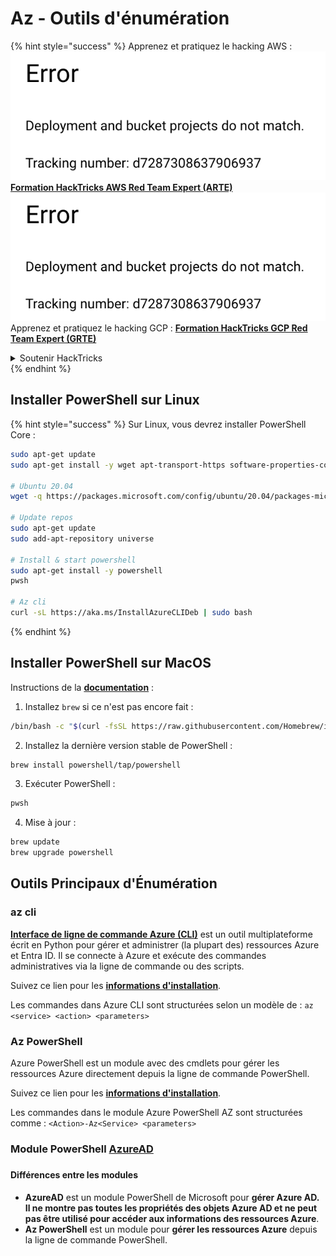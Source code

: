 # Az - Outils d'énumération

{% hint style="success" %}
Apprenez et pratiquez le hacking AWS :<img src="../../.gitbook/assets/image (1) (1).png" alt="" data-size="line">[**Formation HackTricks AWS Red Team Expert (ARTE)**](https://training.hacktricks.xyz/courses/arte)<img src="../../.gitbook/assets/image (1) (1).png" alt="" data-size="line">\
Apprenez et pratiquez le hacking GCP : <img src="../../.gitbook/assets/image (2).png" alt="" data-size="line">[**Formation HackTricks GCP Red Team Expert (GRTE)**<img src="../../.gitbook/assets/image (2).png" alt="" data-size="line">](https://training.hacktricks.xyz/courses/grte)

<details>

<summary>Soutenir HackTricks</summary>

* Consultez les [**plans d'abonnement**](https://github.com/sponsors/carlospolop) !
* **Rejoignez le** 💬 [**groupe Discord**](https://discord.gg/hRep4RUj7f) ou le [**groupe telegram**](https://t.me/peass) ou **suivez-nous sur** **Twitter** 🐦 [**@hacktricks\_live**](https://twitter.com/hacktricks\_live)**.**
* **Partagez des astuces de hacking en soumettant des PR aux** [**HackTricks**](https://github.com/carlospolop/hacktricks) et [**HackTricks Cloud**](https://github.com/carlospolop/hacktricks-cloud) dépôts github.

</details>
{% endhint %}

## Installer PowerShell sur Linux

{% hint style="success" %}
Sur Linux, vous devrez installer PowerShell Core :
```bash
sudo apt-get update
sudo apt-get install -y wget apt-transport-https software-properties-common

# Ubuntu 20.04
wget -q https://packages.microsoft.com/config/ubuntu/20.04/packages-microsoft-prod.deb

# Update repos
sudo apt-get update
sudo add-apt-repository universe

# Install & start powershell
sudo apt-get install -y powershell
pwsh

# Az cli
curl -sL https://aka.ms/InstallAzureCLIDeb | sudo bash
```
{% endhint %}

## Installer PowerShell sur MacOS

Instructions de la [**documentation**](https://learn.microsoft.com/en-us/powershell/scripting/install/installing-powershell-on-macos?view=powershell-7.4) :

1. Installez `brew` si ce n'est pas encore fait :
```bash
/bin/bash -c "$(curl -fsSL https://raw.githubusercontent.com/Homebrew/install/HEAD/install.sh)"
```
2. Installez la dernière version stable de PowerShell :
```sh
brew install powershell/tap/powershell
```
3. Exécuter PowerShell :
```sh
pwsh
```
4. Mise à jour :
```sh
brew update
brew upgrade powershell
```
## Outils Principaux d'Énumération

### az cli

[**Interface de ligne de commande Azure (CLI)**](https://learn.microsoft.com/en-us/cli/azure/install-azure-cli) est un outil multiplateforme écrit en Python pour gérer et administrer (la plupart des) ressources Azure et Entra ID. Il se connecte à Azure et exécute des commandes administratives via la ligne de commande ou des scripts.

Suivez ce lien pour les [**informations d'installation**](https://learn.microsoft.com/en-us/cli/azure/install-azure-cli#install).

Les commandes dans Azure CLI sont structurées selon un modèle de : `az <service> <action> <parameters>`

### Az PowerShell

Azure PowerShell est un module avec des cmdlets pour gérer les ressources Azure directement depuis la ligne de commande PowerShell.

Suivez ce lien pour les [**informations d'installation**](https://learn.microsoft.com/en-us/powershell/azure/install-azure-powershell).

Les commandes dans le module Azure PowerShell AZ sont structurées comme : `<Action>-Az<Service> <parameters>`

### **Module PowerShell** [**AzureAD**](https://www.powershellgallery.com/packages/AzureAD/)

###

#### **Différences entre les modules**

* **AzureAD** est un module PowerShell de Microsoft pour **gérer Azure AD. Il ne montre pas toutes les propriétés des objets Azure AD et ne peut pas être utilisé pour accéder aux informations des ressources Azure**.
* **Az PowerShell** est un module pour **gérer les ressources Azure** depuis la ligne de commande PowerShell.
